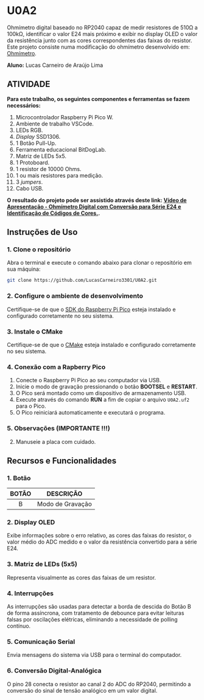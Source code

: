 # U0A2
Ohmímetro digital baseado no RP2040 capaz de medir resistores de 510Ω a 100kΩ, identificar o valor E24 mais próximo e exibir no display OLED o valor da resistência junto com as cores correspondentes das faixas do resistor. Este projeto consiste numa modificação do ohmímetro desenvolvido em:  [Ohmímetro](https://github.com/wiltonlacerda/EmbarcaTechResU1RevOhm.git).

__Aluno:__
Lucas Carneiro de Araújo Lima

## ATIVIDADE 

__Para este trabalho, os seguintes componentes e ferramentas se fazem necessários:__
1) Microcontrolador Raspberry Pi Pico W.
2) Ambiente de trabalho VSCode.
3) LEDs RGB.
4) _Display_ SSD1306.
5) 1 Botão Pull-Up.
7) Ferramenta educacional BitDogLab.
8) Matriz de LEDs 5x5.
9) 1 Protoboard.
10) 1 resistor de 10000 Ohms.
11) 1 ou mais resistores para medição.
12) 3 _jumpers_.
13) Cabo USB.

__O resultado do projeto pode ser assistido através deste link: [Vídeo de Apresentação - Ohmímetro Digital com Conversão para Série E24 e Identificação de Códigos de Cores.](https://youtu.be/OLpv9MqyvTM?si=C90EpFGFlh7SRtJ5).__

## Instruções de Uso

### 1. Clone o repositório
Abra o terminal e execute o comando abaixo para clonar o repositório em sua máquina:
```bash
git clone https://github.com/LucasCarneiro3301/U0A2.git
```

### 2. Configure o ambiente de desenvolvimento
Certifique-se de que o [SDK do Raspberry Pi Pico](https://github.com/raspberrypi/pico-sdk) esteja instalado e configurado corretamente no seu sistema.

### 3. Instale o CMake
Certifique-se de que o [CMake](https://cmake.org/download/) esteja instalado e configurado corretamente no seu sistema.

### 4. Conexão com a Rapberry Pico
1. Conecte o Raspberry Pi Pico ao seu computador via USB.
2. Inicie o modo de gravação pressionando o botão **BOOTSEL** e **RESTART**.
3. O Pico será montado como um dispositivo de armazenamento USB.
4. Execute através do comando **RUN** a fim de copiar o arquivo `U0A2.uf2` para o Pico.
5. O Pico reiniciará automaticamente e executará o programa.

### 5. Observações (IMPORTANTE !!!)
2. Manuseie a placa com cuidado.

## Recursos e Funcionalidades

### 1. Botão

| BOTÃO                            | DESCRIÇÃO                                     | 
|:----------------------------------:|:---------------------------------------------:|
| B                                  | Modo de Gravação              | 

### 2. Display OLED
Exibe informações sobre o erro relativo, as cores das faixas do resistor, o valor médio do ADC medido e o valor da resistência convertido para a série E24.

### 3. Matriz de LEDs (5x5)
Representa visualmente as cores das faixas de um resistor. 

### 4. Interrupções
As interrupções são usadas para detectar a borda de descida do Botão B de forma assíncrona, com tratamento de debounce para evitar leituras falsas por oscilações elétricas, eliminando a necessidade de polling contínuo.

### 5. Comunicação Serial
Envia mensagens do sistema via USB para o terminal do computador.

### 6. Conversão Digital-Analógica
O pino 28 conecta o resistor ao canal 2 do ADC do RP2040, permitindo a conversão do sinal de tensão analógico em um valor digital. 


